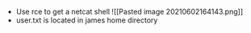 * Use rce to get a netcat shell
![[Pasted image 20210602164143.png]]
* user.txt is located in james home directory